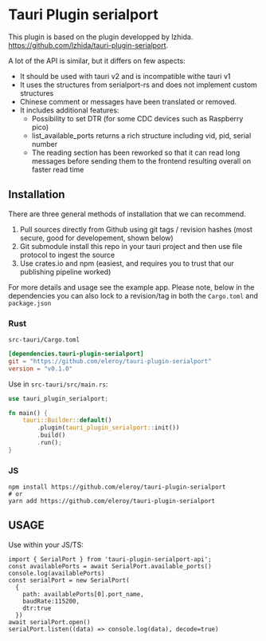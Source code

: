 # Tauri Plugin serialport

This plugin is based on the plugin developped by lzhida. https://github.com/lzhida/tauri-plugin-serialport.

A lot of the API is similar, but it differs on few aspects:
- It should be used with tauri v2 and is incompatible withe tauri v1
- It uses the structures from serialport-rs and does not implement custom structures
- Chinese comment or messages have been translated or removed.
- It includes additional features:
  - Possibility to set DTR (for some CDC devices such as Raspberry pico)
  - list_available_ports returns a rich structure including vid, pid, serial number
  - The reading section has been reworked so that it can read long messages before sending them to the frontend resulting overall on faster read time


## Installation

There are three general methods of installation that we can recommend.

1. Pull sources directly from Github using git tags / revision hashes (most secure, good for developement, shown below)
2. Git submodule install this repo in your tauri project and then use file protocol to ingest the source
3. Use crates.io and npm (easiest, and requires you to trust that our publishing pipeline worked)

For more details and usage see the example app. Please note, below in the dependencies you can also lock to a revision/tag in both the `Cargo.toml` and `package.json`

### Rust

`src-tauri/Cargo.toml`

```toml
[dependencies.tauri-plugin-serialport]
git = "https://github.com/eleroy/tauri-plugin-serialport"
version = "v0.1.0"
```

Use in `src-tauri/src/main.rs`:

```RUST
use tauri_plugin_serialport;

fn main() {
    tauri::Builder::default()
        .plugin(tauri_plugin_serialport::init())
        .build()
        .run();
}
```

### JS


```
npm install https://github.com/eleroy/tauri-plugin-serialport
# or
yarn add https://github.com/eleroy/tauri-plugin-serialport
```

## USAGE

Use within your JS/TS:

```TS
import { SerialPort } from 'tauri-plugin-serialport-api';
const availablePorts = await SerialPort.available_ports()
console.log(availablePorts)
const serialPort = new SerialPort(
  {
    path: availablePorts[0].port_name, 
    baudRate:115200, 
    dtr:true
  })
await serialPort.open()
serialPort.listen((data) => console.log(data), decode=true)
```
